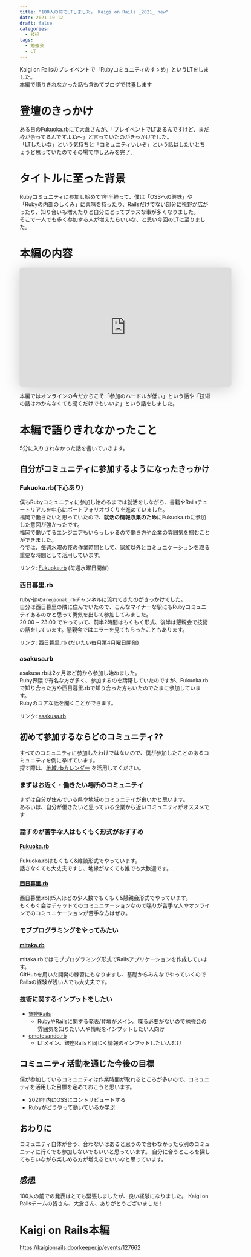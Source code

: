 ```yaml
---
title: "100人の前でLTしました。 Kaigi on Rails _2021_ new"
date: 2021-10-12
draft: false
categories:
  - 技術
tags:
  - 勉強会
  - LT
---
```

Kaigi on Railsのプレイベントで「Rubyコミュニティのすゝめ」というLTをしました。  
本編で語りきれなかった話も含めてブログで供養します

# 登壇のきっかけ

ある日のFukuoka.rbにて大倉さんが、「プレイベントでLTあるんですけど、まだ枠が余ってるんですよね〜」と言っていたのがきっかけでした。  
「LTしたいな」という気持ちと「コミュニティいいぞ」という話はしたいとちょうど思っていたのでその場で申し込みを完了。

# タイトルに至った背景

Rubyコミュニティに参加し始めて1年半経って、僕は「OSSへの興味」や「Rubyの内部のしくみ」に興味を持ったり、Railsだけでない部分に視野が広がったり、知り合いも増えたりと自分にとってプラスな事が多くなりました。  
そこで一人でも多く参加する人が増えたらいいな、と思い今回のLTに至りました。

# 本編の内容

<iframe class="speakerdeck-iframe" frameborder="0" src="https://speakerdeck.com/player/cfc266b8c61346ca932d011f708619e5" title="Rubyコミュニティのすゝめ / Kaigi on Rails PreEvent" allowfullscreen="true" mozallowfullscreen="true" webkitallowfullscreen="true" style="border: 0px; background: padding-box padding-box rgba(0, 0, 0, 0.1); margin: 0px; padding: 0px; border-radius: 6px; box-shadow: rgba(0, 0, 0, 0.2) 0px 5px 40px; width: 560px; height: 314px;" data-ratio="1.78343949044586"></iframe>


本編ではオンラインの今だからこそ「参加のハードルが低い」という話や「技術の話はわかんなくても聞くだけでもいいよ」という話をしました。

# 本編で語りきれなかったこと

5分に入りきれなかった話を書いていきます。

## 自分がコミュニティに参加するようになったきっかけ

### Fukuoka.rb(下心あり)

僕もRubyコミュニティに参加し始めるまでは就活をしながら、書籍やRailsチュートリアルを中心にポートフォリオづくりを進めていました。  
福岡で働きたいと思っていたので、**就活の情報収集のため**にFukuoka.rbに参加した意図が強かったです。  
福岡で働いてるエンジニアもいらっしゃるので働き方や企業の雰囲気を掴むことができました。  
今では、毎週水曜の夜の作業時間として、家族以外とコミュニケーションを取る重要な時間として活用しています。

リンク: [Fukuoka.rb](https://fukuokarb.connpass.com/)
(毎週水曜日開催)

### 西日暮里.rb

ruby-jpの`#regional_rb`チャンネルに流れてきたのがきっかけでした。  
自分は西日暮里の隣に住んでいたので、こんなマイナーな駅にもRubyコミュニテイあるのかと思って勇気を出して参加してみました。   
20:00 ~ 23:00 でやっていて、前半2時間はもくもく形式、後半は懇親会で技術の話をしています。懇親会ではエラーを見てもらったこともあります。

リンク: [西日暮里.rb](https://nishinipporirb.doorkeeper.jp/)
(だいたい毎月第4月曜日開催)

### asakusa.rb

asakusa.rbは2ヶ月ほど前から参加し始めました。  
Ruby界隈で有名な方が多く、参加するのを躊躇していたのですが、Fukuoka.rbで知り合った方や西日暮里.rbで知り合った方もいたのでたまに参加しています。  
Rubyのコアな話を聞くことができます。

リンク: [asakusa.rb](https://asakusarb.esa.io/)

## 初めて参加するならどのコミュニティ??

すべてのコミュニティに参加したわけではないので、僕が参加したことのあるコミュニティを例に挙げています。  
探す際は、[地域.rbカレンダー](https://sue445.github.io/regional-rb-calendar/)
を活用してください。

### まずはお近く・働きたい場所のコミュニテイ

まずは自分が住んでいる県や地域のコミュニテイが良いかと思います。  
あるいは、自分が働きたいと思っている企業から近いコミュニティがオススメです

### 話すのが苦手な人はもくもく形式がおすすめ

#### [Fukuoka.rb](https://fukuokarb.connpass.com/)

Fukuoka.rbはもくもく&雑談形式でやっています。  
話さなくても大丈夫ですし、地縁がなくても誰でも大歓迎です。

#### [西日暮里.rb](https://nishinipporirb.doorkeeper.jp/)

西日暮里.rbは5人ほどの少人数でもくもく&懇親会形式でやっています。  
もくもく会はチャットでのコミュニケーションなので喋りが苦手な人やオンラインでのコミュニケーションが苦手な方はぜひ。

### モブプログラミングをやってみたい

#### [mitaka.rb](https://mitakarb.doorkeeper.jp/)

mitaka.rbではモブプログラミング形式でRailsアプリケーションを作成しています。  
GitHubを用いた開発の練習にもなりますし、基礎からみんなでやっていくのでRailsの経験が浅い人でも大丈夫です。

### 技術に関するインプットをしたい

- [銀座Rails](https://ginza-rails.connpass.com/)
  - RubyやRailsに関する発表/登壇がメイン。喋る必要がないので勉強会の雰囲気を知りたい人や情報をインプットしたい人向け
- [omotesando.rb](https://omotesandorb.connpass.com/)
  - LTメイン。銀座Railsと同じく情報のインプットしたい人むけ

## コミュニティ活動を通じた今後の目標

僕が参加しているコミュニティは作業時間が取れるところが多いので、コミュニティを活用した目標を定めておこうと思います。

- 2021年内にOSSにコントリビュートする
- Rubyがどうやって動いているか学ぶ

## おわりに

コミュニティ自体が合う、合わないはあると思うので合わなかったら別のコミュニティに行くでも参加しないでもいいと思っています。
自分に合うところを探してもらいながら楽しめる方が増えるといいなと思っています。

## 感想

100人の前での発表はとても緊張しましたが、良い経験になりました。 Kaigi on Railsチームの皆さん、大倉さん、ありがとうございました！

# Kaigi on Rails本編

https://kaigionrails.doorkeeper.jp/events/127662
